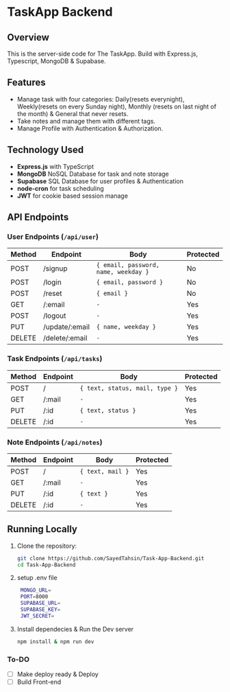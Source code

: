 # TaskApp Backend

## Overview
This is the server-side code for The TaskApp. Build with Express.js, Typescript, MongoDB & Supabase.

## Features
- Manage task with four categories: Daily(resets everynight), Weekly(resets on every Sunday night), Monthly (resets on last night of the month) & General that never resets.
- Take notes and manage them with different tags.
- Manage Profile with Authentication & Authorization. 

## Technology Used
- **Express.js** with TypeScript
- **MongoDB** NoSQL Database for task and note storage
- **Supabase** SQL Database for user profiles & Authentication
- **node-cron** for task scheduling
- **JWT** for cookie based session manage

## API Endpoints

### User Endpoints (`/api/user`)

| Method | Endpoint                | Body                                  | Protected |
|--------|-------------------------|---------------------------------------|-----------|
| POST   | /signup                 | `{ email, password, name, weekday }`  | No        |
| POST   | /login                  | `{ email, password }`                 | No        |
| POST   | /reset                  | `{ email }`                           | No        |
| GET    | /:email                 | `-`                                   | Yes       |
| POST   | /logout                 | `-`                                   | Yes       |
| PUT    | /update/:email          | `{ name, weekday }`                   | Yes       |
| DELETE | /delete/:email          | `-`                                   | Yes       |

### Task Endpoints (`/api/tasks`)

| Method | Endpoint                | Body                                  | Protected |
|--------|-------------------------|---------------------------------------|-----------|
| POST   | /                       | `{ text, status, mail, type }`        | Yes       |
| GET    | /:mail                  | `-`                                   | Yes       |
| PUT    | /:id                    | `{ text, status }`                    | Yes       |
| DELETE | /:id                    | `-`                                   | Yes       |

### Note Endpoints (`/api/notes`)

| Method | Endpoint                | Body                                  | Protected |
|--------|-------------------------|---------------------------------------|-----------|
| POST   | /                       | `{ text, mail }`                      | Yes       |
| GET    | /:mail                  | `-`                                   | Yes       |
| PUT    | /:id                    | `{ text }`                            | Yes       |
| DELETE | /:id                    | `-`                                   | Yes       |


## Running Locally

1. Clone the repository:
   ```bash
   git clone https://github.com/SayedTahsin/Task-App-Backend.git
   cd Task-App-Backend
   ```
2. setup .env file
   ```bash
    MONGO_URL=
    PORT=8000
    SUPABASE_URL=
    SUPABASE_KEY=
    JWT_SECRET=
   ```
3. Install dependecies & Run the Dev server
   ```bash
   npm install & npm run dev
   ```

### To-DO
- [ ] Make deploy ready & Deploy
- [ ] Build Front-end
